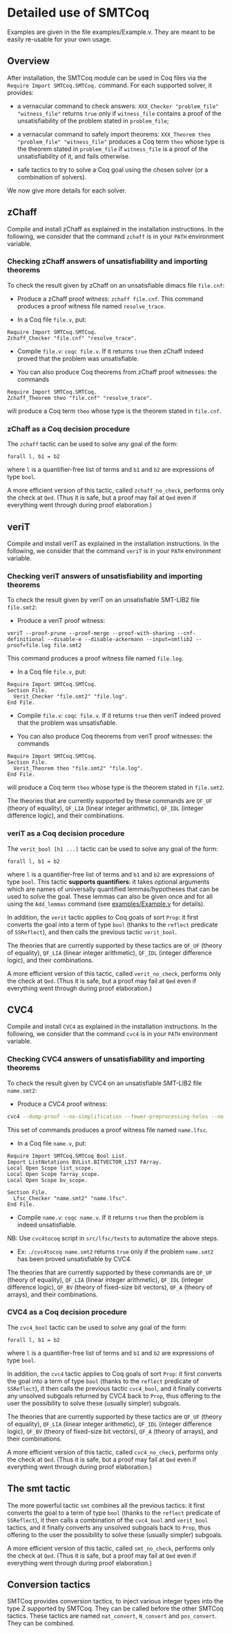 # Detailed use of SMTCoq

<!--- Extraction is probably broken
SMTCoq also provides an extracted version of the checker, that can be
run outside Coq.
--->

<!--- The current stable version is version 1.3. --->

Examples are given in the file examples/Example.v. They are meant to be
easily re-usable for your own usage.


## Overview

After installation, the SMTCoq module can be used in Coq files via the
`Require Import SMTCoq.SMTCoq.` command. For each supported solver, it
provides:

- a vernacular command to check answers: `XXX_Checker "problem_file"
  "witness_file"` returns `true` only if `witness_file` contains a proof
  of the unsatisfiability of the problem stated in `problem_file`;

- a vernacular command to safely import theorems:
  `XXX_Theorem theo "problem_file" "witness_file"` produces a Coq term
  `theo` whose type is the theorem stated in `problem_file` if
  `witness_file` is a proof of the unsatisfiability of it, and fails
  otherwise.

- safe tactics to try to solve a Coq goal using the chosen solver (or a
  combination of solvers).

<!--- Extraction is probably broken
The SMTCoq checker can also be extracted to OCaml and then used
independently from Coq.
--->

We now give more details for each solver.

<!--- Extraction is probably broken
We now give more details for each solver, and explanations on
extraction.
--->


## zChaff

Compile and install zChaff as explained in the installation
instructions. In the following, we consider that the command `zchaff` is
in your `PATH` environment variable.


### Checking zChaff answers of unsatisfiability and importing theorems

To check the result given by zChaff on an unsatisfiable dimacs file
`file.cnf`:

- Produce a zChaff proof witness: `zchaff file.cnf`. This command
  produces a proof witness file named `resolve_trace`.

- In a Coq file `file.v`, put:
```coq
Require Import SMTCoq.SMTCoq.
Zchaff_Checker "file.cnf" "resolve_trace".
```

- Compile `file.v`: `coqc file.v`. If it returns `true` then zChaff
  indeed proved that the problem was unsatisfiable.

- You can also produce Coq theorems from zChaff proof witnesses: the
  commands
```coq
Require Import SMTCoq.SMTCoq.
Zchaff_Theorem theo "file.cnf" "resolve_trace".
```
will produce a Coq term `theo` whose type is the theorem stated in
`file.cnf`.


### zChaff as a Coq decision procedure

The `zchaff` tactic can be used to solve any goal of the form:
```coq
forall l, b1 = b2
```
where `l` is a quantifier-free list of terms and `b1` and `b2` are
expressions of type `bool`.

A more efficient version of this tactic, called `zchaff_no_check`,
performs only the check at `Qed`. (Thus it is safe, but a proof may fail
at `Qed` even if everything went through during proof elaboration.)


## veriT

Compile and install veriT as explained in the installation instructions.
In the following, we consider that the command `veriT` is in your `PATH`
environment variable.


### Checking veriT answers of unsatisfiability and importing theorems

To check the result given by veriT on an unsatisfiable SMT-LIB2 file
`file.smt2`:

- Produce a veriT proof witness:
```coq
veriT --proof-prune --proof-merge --proof-with-sharing --cnf-definitional --disable-e --disable-ackermann --input=smtlib2 --proof=file.log file.smt2
```
This command produces a proof witness file named `file.log`.

- In a Coq file `file.v`, put:
```coq
Require Import SMTCoq.SMTCoq.
Section File.
  Verit_Checker "file.smt2" "file.log".
End File.
```

- Compile `file.v`: `coqc file.v`. If it returns `true` then veriT
  indeed proved that the problem was unsatisfiable.

- You can also produce Coq theorems from veriT proof witnesses: the
  commands
```coq
Require Import SMTCoq.SMTCoq.
Section File.
  Verit_Theorem theo "file.smt2" "file.log".
End File.
```
will produce a Coq term `theo` whose type is the theorem stated in
`file.smt2`.

The theories that are currently supported by these commands are `QF_UF`
(theory of equality), `QF_LIA` (linear integer arithmetic), `QF_IDL`
(integer difference logic), and their combinations.


### veriT as a Coq decision procedure

The `verit_bool [h1 ...]` tactic can be used to solve any goal of the form:
```coq
forall l, b1 = b2
```
where `l` is a quantifier-free list of terms and `b1` and `b2` are
expressions of type `bool`. This tactic **supports quantifiers**: it takes
optional arguments which are names of universally quantified
lemmas/hypotheses that can be used to solve the goal. These lemmas can
also be given once and for all using the `Add_lemmas` command (see
[examples/Example.v](https://github.com/smtcoq/smtcoq/blob/master/examples/Example.v)
for details).

In addition, the `verit` tactic applies to Coq goals of sort `Prop`: it
first converts the goal into a term of type `bool` (thanks to the
`reflect` predicate of `SSReflect`), and then calls the previous tactic
`verit_bool`.

The theories that are currently supported by these tactics are `QF_UF`
(theory of equality), `QF_LIA` (linear integer arithmetic), `QF_IDL`
(integer difference logic), and their combinations.

A more efficient version of this tactic, called `verit_no_check`,
performs only the check at `Qed`. (Thus it is safe, but a proof may fail
at `Qed` even if everything went through during proof elaboration.)


## CVC4

Compile and install `CVC4` as explained in the installation
instructions. In the following, we consider that the command `cvc4` is
in your `PATH` environment variable.


### Checking CVC4 answers of unsatisfiability and importing theorems

To check the result given by CVC4 on an unsatisfiable SMT-LIB2 file
`name.smt2`:

- Produce a CVC4 proof witness:

```bash
cvc4 --dump-proof --no-simplification --fewer-preprocessing-holes --no-bv-eq --no-bv-ineq --no-bv-algebraic name.smt2 > name.lfsc
```

This set of commands produces a proof witness file named `name.lfsc`.

- In a Coq file `name.v`, put:
```coq
Require Import SMTCoq.SMTCoq Bool List.
Import ListNotations BVList.BITVECTOR_LIST FArray.
Local Open Scope list_scope.
Local Open Scope farray_scope.
Local Open Scope bv_scope.

Section File.
  Lfsc_Checker "name.smt2" "name.lfsc".
End File.
```

- Compile `name.v`: `coqc name.v`. If it returns `true` then the problem
  is indeed unsatisfiable.

NB: Use `cvc4tocoq` script in `src/lfsc/tests` to automatize the above steps.

- Ex: `./cvc4tocoq name.smt2` returns `true` only if the problem
  `name.smt2` has been proved unsatisfiable by CVC4.

The theories that are currently supported by these commands are `QF_UF`
(theory of equality), `QF_LIA` (linear integer arithmetic), `QF_IDL`
(integer difference logic), `QF_BV` (theory of fixed-size bit vectors),
`QF_A` (theory of arrays), and their combinations.


### CVC4 as a Coq decision procedure

The `cvc4_bool` tactic can be used to solve any goal of the form:
```coq
forall l, b1 = b2
```

where `l` is a quantifier-free list of terms and `b1` and `b2` are
expressions of type `bool`.

In addition, the `cvc4` tactic applies to Coq goals of sort `Prop`: it
 first converts the goal into a term of type `bool` (thanks to the
 `reflect` predicate of `SSReflect`), it then calls the previous tactic
 `cvc4_bool`, and it finally converts any unsolved subgoals returned by
 CVC4 back to `Prop`, thus offering to the user the possibility to solve
 these (usually simpler) subgoals.

The theories that are currently supported by these tactics are `QF_UF`
(theory of equality), `QF_LIA` (linear integer arithmetic), `QF_IDL`
(integer difference logic), `QF_BV` (theory of fixed-size bit vectors),
`QF_A` (theory of arrays), and their combinations.

A more efficient version of this tactic, called `cvc4_no_check`,
performs only the check at `Qed`. (Thus it is safe, but a proof may fail
at `Qed` even if everything went through during proof elaboration.)


## The smt tactic

The more powerful tactic `smt` combines all the previous tactics: it
first converts the goal to a term of type `bool` (thanks to the
`reflect` predicate of `SSReflect`), it then calls a combination of the
`cvc4_bool` and `verit_bool` tactics, and it finally converts any
unsolved subgoals back to `Prop`, thus offering to the user the
possibility to solve these (usually simpler) subgoals.

A more efficient version of this tactic, called `smt_no_check`,
performs only the check at `Qed`. (Thus it is safe, but a proof may fail
at `Qed` even if everything went through during proof elaboration.)


## Conversion tactics

SMTCoq provides conversion tactics, to inject various integer types into
the type Z supported by SMTCoq. They can be called before the other
SMTCoq tactics. These tactics are named `nat_convert`, `N_convert` and
`pos_convert`. They can be combined.
